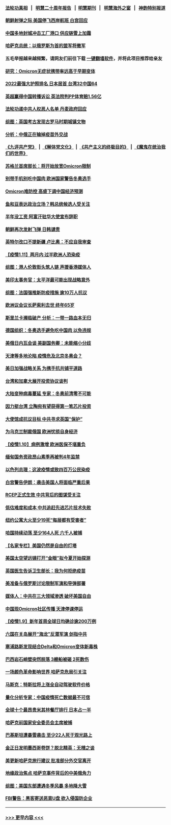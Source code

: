 #### [法轮功真相](https://github.com/gfw-breaker/truth/blob/master/README.md?t=0) &nbsp;&nbsp;|&nbsp;&nbsp; [明慧二十周年报告](https://github.com/gfw-breaker/mh-reports/blob/master/README.md?t=0) &nbsp;&nbsp;|&nbsp;&nbsp;[明慧期刊](https://github.com/gfw-breaker/mh-qikan) &nbsp;&nbsp;|&nbsp;&nbsp; [明慧海外之窗](https://github.com/gfw-breaker/mh-news/blob/master/README.md?t=0) &nbsp;&nbsp;|&nbsp;&nbsp; [神韵特别报道](https://github.com/gfw-breaker/mh-news/blob/master/shenyun.md?t=0)
#### [朝鲜射弹之际 美国停飞西岸航班 白宫回应](../pages/nsc418/n13498676.md?t=01121552) 
#### [中国多地封城冲击工厂港口 供应链雪上加霜](../pages/nsc418/n13498142.md?t=01121552) 
#### [哈萨克总统：以俄罗斯为首的盟军将撤军](../pages/nsc418/n13497950.md?t=01121552) 
#### 五毛举报越来越频繁，请网友们前往下载 [一键翻墙软件](https://github.com/gfw-breaker/ssr-accounts)，并将此项目推荐给亲友
#### [研究：Omicron无症状携带率远高于早期变体](../pages/nsc418/n13498280.md?t=01121552) 
#### [2022最强大护照排名 日本居首 台湾32中国64](../pages/nsc418/n13498038.md?t=01121552) 
#### [英超赢得中国转播诉讼 英法院判PP体育赔1.56亿](../pages/nsc418/n13498105.md?t=01121552) 
#### [法轮功递中共人权恶人名单 丹麦政府回应](../pages/nsc418/n13497482.md?t=01121552) 
#### [组图：英国考古发现古罗马时期城镇文物](../pages/nsc418/n13497184.md?t=01121552) 
#### [分析：中俄正在输掉疫苗外交战](../pages/nsc418/n13497993.md?t=01121552) 
#### [《九评共产党》](https://github.com/begood0513/9ping.md/blob/master/README.md) &nbsp;|&nbsp; [《解体党文化》](../../../../jtdwh.md/blob/master/README.md)  &nbsp;|&nbsp; [《共产主义的终极目的》](../../../../gczydzjmd.md/blob/master/README.md) &nbsp;|&nbsp; [《魔鬼在统治我们的世界》](../../../../mgztzwmdsj.md/blob/master/README.md) 
#### [苏格兰首席部长：将开始放宽Omicron限制](../pages/nsc418/n13497756.md?t=01121552) 
#### [别带手机别吃中国肉 欧洲国家警告冬奥选手](../pages/nsc418/n13497754.md?t=01121552) 
#### [Omicron难防控 高盛下调中国经济预测](../pages/nsc418/n13497725.md?t=01121552) 
#### [鱼和豆表达政治立场？韩总统候选人受关注](../pages/nsc418/n13497594.md?t=01121552) 
#### [半年没工资 阿富汗驻华大使宣布辞职](../pages/nsc418/n13497512.md?t=01121552) 
#### [朝鲜再次发射飞弹 日韩谴责](../pages/nsc418/n13497080.md?t=01121552) 
#### [英特尔改口不提新疆 卢比奥：不应自我审查](../pages/nsc418/n13496961.md?t=01121552) 
#### [【疫情1.11】两月内 过半欧洲人恐染疫](../pages/nsc418/n13496739.md?t=01121552) 
#### [组图：港人伦敦街头筑人链 声援香港媒体人](../pages/nsc418/n13494863.md?t=01121552) 
#### [美印太事务官：太平洋最可能出现战略意外](../pages/nsc418/n13496757.md?t=01121552) 
#### [组图：法国强推新防疫措施 逾10万人抗议](../pages/nsc418/n13494675.md?t=01121552) 
#### [欧洲议会议长萨索利去世 终年65岁](../pages/nsc418/n13496545.md?t=01121552) 
#### [斯里兰卡濒临破产 分析：一带一路血本无归](../pages/nsc418/n13495938.md?t=01121552) 
#### [德国组织：冬奥选手避免吃中国肉 以免违规](../pages/nsc418/n13496337.md?t=01121552) 
#### [美俄日内瓦会谈 美副国务卿：未能缩小分歧](../pages/nsc418/n13495457.md?t=01121552) 
#### [天津等多地沦陷 疫情危及北京冬奥会？](../pages/nsc418/n13495505.md?t=01121552) 
#### [美日加强战略关系 为携手抗共铺平道路](../pages/nsc418/n13495702.md?t=01121552) 
#### [台湾和加拿大展开投资协议谈判](../pages/nsc418/n13495510.md?t=01121552) 
#### [大陆变种病毒蔓延 专家：冬奥前清零不可能](../pages/nsc418/n13495427.md?t=01121552) 
#### [因力挺台湾 立陶宛有望获得第一笔芯片投资](../pages/nsc418/n13495240.md?t=01121552) 
#### [大使馆成抗议目标 中共寻求英国“保护”](../pages/nsc418/n13494830.md?t=01121552) 
#### [为乌克兰制裁俄国 欧洲忧损自身经济](../pages/nsc418/n13495027.md?t=01121552) 
#### [【疫情1.10】病例激增 欧洲医保不堪重负](../pages/nsc418/n13494711.md?t=01121552) 
#### [缅甸国务资政昂山素季再被判4年监禁](../pages/nsc418/n13494540.md?t=01121552) 
#### [以色列总理：这波疫情或致四百万公民染疫](../pages/nsc418/n13493948.md?t=01121552) 
#### [白宫警告伊朗：袭击美国人将面临严重后果](../pages/nsc418/n13493705.md?t=01121552) 
#### [RCEP正式生效 中共背后的图谋受关注](../pages/nsc418/n13493195.md?t=01121552) 
#### [低估难度和成本 中共追赶先进芯片技术失败](../pages/nsc418/n13493127.md?t=01121552) 
#### [纽约公寓大火至少19死“每层都有受害者”](../pages/nsc418/n13493042.md?t=01121552) 
#### [哈国持续动荡 至少164人死 六千人被捕](../pages/nsc418/n13492966.md?t=01121552) 
#### [【名家专栏】美国仍然是自由的灯塔](../pages/nsc418/n13492682.md?t=01121552) 
#### [美国太空望远镜打开“金眼”拟今夏开始探测](../pages/nsc418/n13492779.md?t=01121552) 
#### [英国医生告诉卫生部长：我为何拒绝疫苗](../pages/nsc418/n13492751.md?t=01121552) 
#### [美准备与俄罗斯讨论限制军演和导弹部署](../pages/nsc418/n13492749.md?t=01121552) 
#### [媒体人：中共在三大领域渗透 破坏美国自由](../pages/nsc418/n13489614.md?t=01121552) 
#### [中国现Omicron社区传播 天津停课停运](../pages/nsc418/n13492307.md?t=01121552) 
#### [【疫情1.9】新年首周全球日均确诊逾200万例](../pages/nsc418/n13492025.md?t=01121552) 
#### [六国在关岛展开“海龙”反潜军演 剑指中共](../pages/nsc418/n13491098.md?t=01121552) 
#### [塞浦路斯发现结合Delta和Omicron变体新毒株](../pages/nsc418/n13491341.md?t=01121552) 
#### [巴西岩石峭壁突然脱落 3艘船被砸 2死数伤](../pages/nsc418/n13491080.md?t=01121552) 
#### [一场颜色革命影响世界 哈萨克危局引关注](../pages/nsc418/n13490560.md?t=01121552) 
#### [马斯克：特斯拉将上涨全自动驾驶软件价格](../pages/nsc418/n13491104.md?t=01121552) 
#### [量化分析专家：中国疫情死亡数据最不可信](../pages/nsc418/n13489286.md?t=01121552) 
#### [全球十个最昂贵米其林餐厅排行 日本占一半](../pages/nsc418/n13490893.md?t=01121552) 
#### [哈萨克前国家安全委员会主席被捕](../pages/nsc418/n13490806.md?t=01121552) 
#### [巴基斯坦遭暴雪袭击 至少22人死于观光路上](../pages/nsc418/n13490700.md?t=01121552) 
#### [金正日发明墨西哥卷饼？脱北精英：无稽之谈](../pages/nsc418/n13490484.md?t=01121552) 
#### [美更新哈萨克旅行建议 批准部分外交官离开](../pages/nsc418/n13490520.md?t=01121552) 
#### [地缘政治焦点 哈萨克事件背后的中美俄角力](../pages/nsc418/n13489542.md?t=01121552) 
#### [组图：美国东部遭遇冬季风暴 多地降大雪](../pages/nsc418/n13490225.md?t=01121552) 
#### [FBI警告：黑客寄送恶意U盘 欲入侵国防企业](../pages/nsc418/n13490143.md?t=01121552) 

----
#### [ >>> 更早内容 <<< ](../indexes/nsc418-earlier.md)
